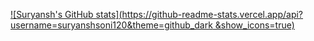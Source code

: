 [![Suryansh's GitHub stats](https://github-readme-stats.vercel.app/api?username=suryanshsoni120&theme=github_dark &show_icons=true)](https://github.com/suryanshsoni120/github-readme-stats)
